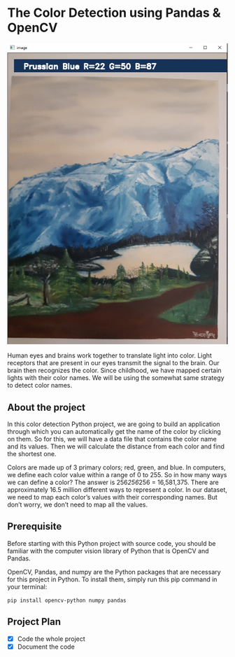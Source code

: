# The Color Detection using Pandas & OpenCV

![img.png](img.png)

Human eyes and brains work together to translate light into color. Light 
receptors that are present in our eyes transmit the signal to the brain. Our 
brain then recognizes the color. Since childhood, we have mapped certain 
lights with their color names. We will be using the somewhat same strategy 
to detect color names.

## About the project

In this color detection Python project, we are going to build an application 
through which you can automatically get the name of the color by clicking on 
them. So for this, we will have a data file that contains the color name and 
its values. Then we will calculate the distance from each color and find the 
shortest one.

Colors are made up of 3 primary colors; red, green, and blue. In computers, 
we define each color value within a range of 0 to 255. So in how many ways 
we can define a color? The answer is 256*256*256 = 16,581,375. There are 
approximately 16.5 million different ways to represent a color. In our 
dataset, we need to map each color’s values with their corresponding names. 
But don’t worry, we don’t need to map all the values.

## Prerequisite

Before starting with this Python project with source code, you should be 
familiar with the computer vision library of Python that is OpenCV and Pandas.

OpenCV, Pandas, and numpy are the Python packages that are necessary for 
this project in Python. To install them, simply run this pip command in your 
terminal:
    
    pip install opencv-python numpy pandas

## Project Plan

- [x] Code the whole project
- [x] Document the code

